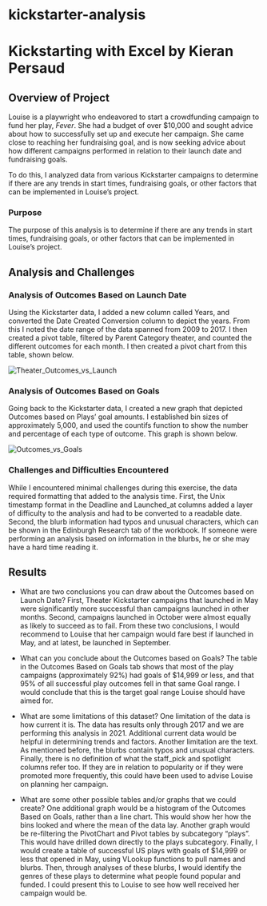# kickstarter-analysis
# Kickstarting with Excel by Kieran Persaud

## Overview of Project

Louise is a playwright who endeavored to start a crowdfunding campaign to fund her play, *Fever*. She had a budget of over $10,000 and sought advice about how to successfully set up and execute her campaign. She came close to reaching her fundraising goal, and is now seeking advice about how different campaigns performed in relation to their launch date and fundraising goals.

To do this, I analyzed data from various Kickstarter campaigns to determine if there are any trends in start times, fundraising goals, or other factors that can be implemented in Louise’s project.

### Purpose

The purpose of this analysis is to determine if there are any trends in start times, fundraising goals, or other factors that can be implemented in Louise’s project.

## Analysis and Challenges

### Analysis of Outcomes Based on Launch Date

Using the Kickstarter data, I added a new column called Years, and converted the Date Created Conversion column to depict the years. From this I noted the date range of the data spanned from 2009 to 2017. I then created a pivot table, filtered by Parent Category theater, and counted the different outcomes for each month. I then created a pivot chart from this table, shown below.

![Theater_Outcomes_vs_Launch](https://user-images.githubusercontent.com/84286467/122656314-5e3e4100-d127-11eb-8e75-725f11a7c98c.png)
 

### Analysis of Outcomes Based on Goals

Going back to the Kickstarter data, I created a new graph that depicted Outcomes based on Plays’ goal amounts. I established bin sizes of approximately 5,000, and used the countifs function to show the number and percentage of each type of outcome. This graph is shown below.

 ![Outcomes_vs_Goals](https://user-images.githubusercontent.com/84286467/122656319-672f1280-d127-11eb-94e9-224a91fe8705.png)


### Challenges and Difficulties Encountered

While I encountered minimal challenges during this exercise, the data required formatting that added to the analysis time. First, the Unix timestamp format in the Deadline and Launched_at columns added a layer of difficulty to the analysis and had to be converted to a readable date. Second, the blurb information had typos and unusual characters, which can be shown in the Edinburgh Research tab of the workbook. If someone were performing an analysis based on information in the blurbs, he or she may have a hard time reading it.

## Results

- What are two conclusions you can draw about the Outcomes based on Launch Date? 
First, Theater Kickstarter campaigns that launched in May were significantly more successful than campaigns launched in other months. Second, campaigns launched in October were almost equally as likely to succeed as to fail. From these two conclusions, I would recommend to Louise that her campaign would fare best if launched in May, and at latest, be launched in September.

- What can you conclude about the Outcomes based on Goals? 
The table in the Outcomes Based on Goals tab shows that most of the play campaigns (approximately 92%) had goals of $14,999 or less, and that 95% of all successful play outcomes fell in that same Goal range. I would conclude that this is the target goal range Louise should have aimed for.

- What are some limitations of this dataset?
One limitation of the data is how current it is. The data has results only through 2017 and we are performing this analysis in 2021. Additional current data would be helpful in determining trends and factors. Another limitation are the text. As mentioned before, the blurbs contain typos and unusual characters. Finally, there is no definition of what the staff_pick and spotlight columns refer too. If they are in relation to popularity or if they were promoted more frequently, this could have been used to advise Louise on planning her campaign.

- What are some other possible tables and/or graphs that we could create?
One additional graph would be a histogram of the Outcomes Based on Goals, rather than a line chart. This would show her how the bins looked and where the mean of the data lay. Another graph would be re-filtering the PivotChart and Pivot tables by subcategory “plays”. This would have drilled down directly to the plays subcategory. Finally, I would create a table of successful US plays with goals of $14,999 or less that opened in May, using VLookup functions to pull names and blurbs. Then, through analyses of these blurbs, I would identify the genres of these plays to determine what people found popular and funded. I could present this to Louise to see how well received her campaign would be.
